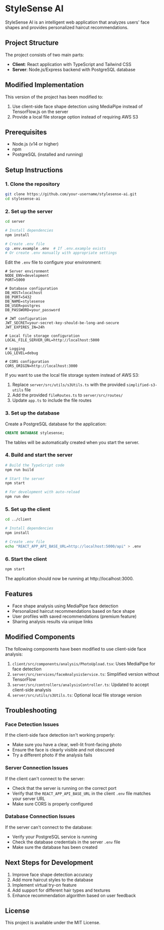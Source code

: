 # StyleSense AI

StyleSense AI is an intelligent web application that analyzes users' face shapes and provides personalized haircut recommendations.

## Project Structure

The project consists of two main parts:
- **Client**: React application with TypeScript and Tailwind CSS
- **Server**: Node.js/Express backend with PostgreSQL database

## Modified Implementation

This version of the project has been modified to:
1. Use client-side face shape detection using MediaPipe instead of TensorFlow.js on the server
2. Provide a local file storage option instead of requiring AWS S3

## Prerequisites

- Node.js (v14 or higher)
- npm
- PostgreSQL (installed and running)

## Setup Instructions

### 1. Clone the repository

```bash
git clone https://github.com/your-username/stylesense-ai.git
cd stylesense-ai
```

### 2. Set up the server

```bash
cd server

# Install dependencies
npm install

# Create .env file
cp .env.example .env  # If .env.example exists
# Or create .env manually with appropriate settings
```

Edit the `.env` file to configure your environment:

```
# Server environment
NODE_ENV=development
PORT=5000

# Database configuration
DB_HOST=localhost
DB_PORT=5432
DB_NAME=stylesense
DB_USER=postgres
DB_PASSWORD=your_password

# JWT configuration
JWT_SECRET=your-secret-key-should-be-long-and-secure
JWT_EXPIRES_IN=24h

# Local file storage configuration
LOCAL_FILE_SERVER_URL=http://localhost:5000

# Logging
LOG_LEVEL=debug

# CORS configuration
CORS_ORIGIN=http://localhost:3000
```

If you want to use the local file storage system instead of AWS S3:
1. Replace `server/src/utils/s3Utils.ts` with the provided `simplified-s3-utils` file
2. Add the provided `fileRoutes.ts` to `server/src/routes/`
3. Update `app.ts` to include the file routes

### 3. Set up the database

Create a PostgreSQL database for the application:

```sql
CREATE DATABASE stylesense;
```

The tables will be automatically created when you start the server.

### 4. Build and start the server

```bash
# Build the TypeScript code
npm run build

# Start the server
npm start

# For development with auto-reload
npm run dev
```

### 5. Set up the client

```bash
cd ../client

# Install dependencies
npm install

# Create .env file
echo "REACT_APP_API_BASE_URL=http://localhost:5000/api" > .env
```

### 6. Start the client

```bash
npm start
```

The application should now be running at http://localhost:3000.

## Features

- Face shape analysis using MediaPipe face detection
- Personalized haircut recommendations based on face shape
- User profiles with saved recommendations (premium feature)
- Sharing analysis results via unique links

## Modified Components

The following components have been modified to use client-side face analysis:

1. `client/src/components/analysis/PhotoUpload.tsx`: Uses MediaPipe for face detection
2. `server/src/services/faceAnalysisService.ts`: Simplified version without TensorFlow
3. `server/src/controllers/analysisController.ts`: Updated to accept client-side analysis
4. `server/src/utils/s3Utils.ts`: Optional local file storage version

## Troubleshooting

### Face Detection Issues

If the client-side face detection isn't working properly:
- Make sure you have a clear, well-lit front-facing photo
- Ensure the face is clearly visible and not obscured
- Try a different photo if the analysis fails

### Server Connection Issues

If the client can't connect to the server:
- Check that the server is running on the correct port
- Verify that the `REACT_APP_API_BASE_URL` in the client `.env` file matches your server URL
- Make sure CORS is properly configured

### Database Connection Issues

If the server can't connect to the database:
- Verify your PostgreSQL service is running
- Check the database credentials in the server `.env` file
- Make sure the database has been created

## Next Steps for Development

1. Improve face shape detection accuracy
2. Add more haircut styles to the database
3. Implement virtual try-on feature
4. Add support for different hair types and textures
5. Enhance recommendation algorithm based on user feedback

## License

This project is available under the MIT License.